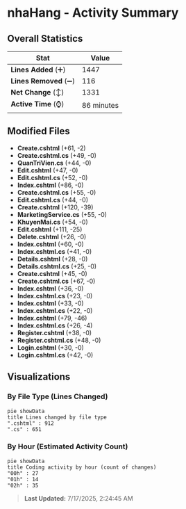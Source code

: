 # nhaHang - Activity Summary 

## Overall Statistics

| Stat                   | Value                                                             |
| ---------------------- | ----------------------------------------------------------------- |
| **Lines Added** (➕)   | 1447                                          |
| **Lines Removed** (➖) | 116                                        |
| **Net Change** (↕)    | 1331                |
| **Active Time** (⌚)   | 86 minutes |


## Modified Files
- **Create.cshtml** (+61, -2)
- **Create.cshtml.cs** (+49, -0)
- **QuanTriVien.cs** (+44, -0)
- **Edit.cshtml** (+47, -0)
- **Edit.cshtml.cs** (+52, -0)
- **Index.cshtml** (+86, -0)
- **Create.cshtml.cs** (+55, -0)
- **Edit.cshtml.cs** (+44, -0)
- **Create.cshtml** (+120, -39)
- **MarketingService.cs** (+55, -0)
- **KhuyenMai.cs** (+54, -0)
- **Edit.cshtml** (+111, -25)
- **Delete.cshtml** (+26, -0)
- **Index.cshtml** (+60, -0)
- **Index.cshtml.cs** (+41, -0)
- **Details.cshtml** (+28, -0)
- **Details.cshtml.cs** (+25, -0)
- **Create.cshtml** (+45, -0)
- **Create.cshtml.cs** (+67, -0)
- **Index.cshtml** (+36, -0)
- **Index.cshtml.cs** (+23, -0)
- **Index.cshtml** (+33, -0)
- **Index.cshtml.cs** (+22, -0)
- **Index.cshtml** (+79, -46)
- **Index.cshtml.cs** (+26, -4)
- **Register.cshtml** (+38, -0)
- **Register.cshtml.cs** (+48, -0)
- **Login.cshtml** (+30, -0)
- **Login.cshtml.cs** (+42, -0)

## Visualizations

### By File Type (Lines Changed)

```mermaid
pie showData
title Lines changed by file type
".cshtml" : 912
".cs" : 651
```

### By Hour (Estimated Activity Count)

```mermaid
pie showData
title Coding activity by hour (count of changes)
"00h" : 27
"01h" : 14
"02h" : 35
```


> **Last Updated:** 7/17/2025, 2:24:45 AM